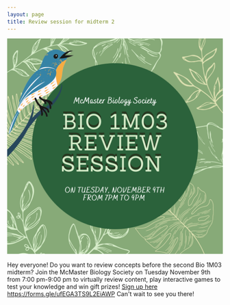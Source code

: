 ```yaml
---
layout: page
title: Review session for midterm 2
---
```


![Poster version of this info](materials/societyR2.png)

Hey everyone! Do you want to review concepts before the second Bio 1M03 midterm? Join the McMaster Biology Society on Tuesday November 9th from 7:00 pm-9:00 pm to virtually review content, play interactive games to test your knowledge and win gift prizes! [Sign up here](
https://forms.gle/ufEGA3TS9L2EiAWP9)
https://forms.gle/ufEGA3TS9L2EiAWP
Can't wait to see you there!
